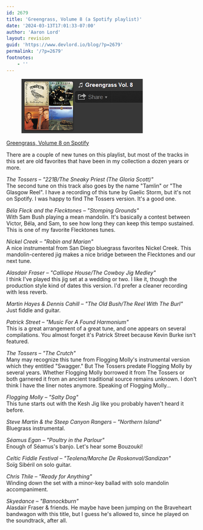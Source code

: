 ```yaml
---
id: 2679
title: 'Greengrass, Volume 8 (a Spotify playlist)'
date: '2024-03-13T17:01:33-07:00'
author: 'Aaron Lord'
layout: revision
guid: 'https://www.devlord.io/blog/?p=2679'
permalink: '/?p=2679'
footnotes:
    - ''
---
```


<!-- wp:image {"align":"left","id":1578,"linkDestination":"custom"} -->
<figure class="wp-block-image alignleft"><a href="https://open.spotify.com/playlist/11Guf1SfXu47WCZjm7Zql4?si=0df739aa41794da1"><img src="/assets/img/2012/04/greengrass08.png" alt="Greengrass, Volume 8 on Spotify" class="wp-image-1578" title="Greengrass, Volume 8"/></a></figure>
<!-- /wp:image -->

<!-- wp:paragraph -->
<p><a href="http://open.spotify.com/user/1217402077/playlist/11Guf1SfXu47WCZjm7Zql4">Greengrass, Volume 8 on Spotify</a></p>
<!-- /wp:paragraph -->

<!-- wp:paragraph -->
<p>There are a couple of new tunes on this playlist, but most of the tracks in this set are old favorites that have been in my collection a dozen years or more.</p>
<!-- /wp:paragraph -->

<!-- wp:paragraph -->
<p><em>The Tossers – "221B/The Sneaky Priest (The Gloria Scott)"<br></em>The second tune on this track also goes by the name "Tamlin" or "The Glasgow Reel". I have a recording of this tune by Gaelic Storm, but it's not on Spotify. I was happy to find The Tossers version. It's a good one.</p>
<!-- /wp:paragraph -->

<!-- wp:paragraph -->
<p><em>Béla Fleck and the Flecktones – "Stomping Grounds"</em><br>With Sam Bush playing a mean mandolin. It's basically a contest between Victor, Béla, and Sam, to see how long they can keep this tempo sustained. This is one of my favorite Flecktones tunes.</p>
<!-- /wp:paragraph -->

<!-- wp:paragraph -->
<p><em>Nickel Creek – "Robin and Marian"</em><br>A nice instrumental from San Diego bluegrass favorites Nickel Creek. This mandolin-centered jig makes a nice bridge between the Flecktones and our next tune.</p>
<!-- /wp:paragraph -->

<!-- wp:paragraph -->
<p><em>Alasdair Fraser – "Calliope House/The Cowboy Jig Medley"</em><br>I think I've played this jig set at a wedding or two. I like it, though the production style kind of dates this version. I'd prefer a cleaner recording with less reverb.</p>
<!-- /wp:paragraph -->

<!-- wp:paragraph -->
<p><em>Martin Hayes &amp; Dennis Cahill – "The Old Bush/The Reel With The Burl"</em><br>Just fiddle and guitar.</p>
<!-- /wp:paragraph -->

<!-- wp:paragraph -->
<p><em>Patrick Street – "Music For A Found Harmonium"</em><br>This is a great arrangement of a great tune, and one appears on several compilations. You almost forget it's Patrick Street because Kevin Burke isn't featured.</p>
<!-- /wp:paragraph -->

<!-- wp:paragraph -->
<p><em>The Tossers – "The Crutch"</em><br>Many may recognize this tune from Flogging Molly's instrumental version which they entitled "Swagger." But The Tossers predate Flogging Molly by several years. Whether Flogging Molly borrowed it from The Tossers or both garnered it from an ancient traditional source remains unknown. I don't think I have the liner notes anymore. Speaking of Flogging Molly…</p>
<!-- /wp:paragraph -->

<!-- wp:paragraph -->
<p><em>Flogging Molly – "Salty Dog"</em><br>This tune starts out with the Kesh Jig like you probably haven't heard it before.</p>
<!-- /wp:paragraph -->

<!-- wp:paragraph -->
<p><em>Steve Martin &amp; the Steep Canyon Rangers – "Northern Island"</em><br>Bluegrass instrumental.</p>
<!-- /wp:paragraph -->

<!-- wp:paragraph -->
<p><em>Séamus Egan – "Poultry in the Parlour"</em><br>Enough of Séamus's banjo. Let's hear some Bouzouki!</p>
<!-- /wp:paragraph -->

<!-- wp:paragraph -->
<p><em>Celtic Fiddle Festival – "Teolena/Marche De Roskonval/Sandizan"</em><br>Soïg Sibéril on solo guitar.</p>
<!-- /wp:paragraph -->

<!-- wp:paragraph -->
<p><em>Chris Thile – "Ready for Anything"</em><br>Winding down the set with a minor-key ballad with solo mandolin accompaniment.</p>
<!-- /wp:paragraph -->

<!-- wp:paragraph -->
<p><em>Skyedance – "Bannockburn"</em><br>Alasdair Fraser &amp; friends. He maybe have been jumping on the Braveheart bandwagon with this title, but I guess he's allowed to, since he played on the soundtrack, after all.</p>
<!-- /wp:paragraph -->